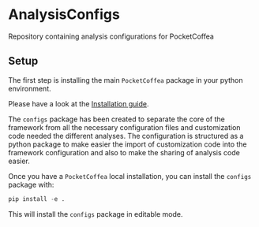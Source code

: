 # AnalysisConfigs
Repository containing analysis configurations for PocketCoffea


## Setup

The first step is installing the main `PocketCoffea` package in your python environment. 

Please have a look at the [Installation guide](https://pocketcoffea.readthedocs.io/en/latest/installation.html). 

The `configs` package has been created to separate the core of the framework from all the necessary configuration files
and customization code needed the different analyses. The configuration is structured as a python package to make easier
the import of customization code into the framework configuration and also to make the sharing of analysis code easier.

Once you have a `PocketCoffea` local installation, you can install the `configs` package with:

```python
pip install -e .
```

This will install the `configs` package in editable mode. 



